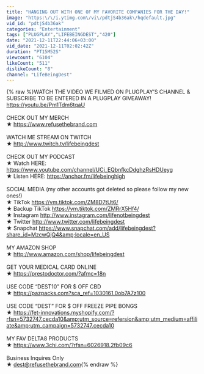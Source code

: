 ```yaml
---
title: "HANGING OUT WITH ONE OF MY FAVORITE COMPANIES FOR THE DAY!"
image: "https:\/\/i.ytimg.com\/vi\/pdtjS4b36ak\/hqdefault.jpg"
vid_id: "pdtjS4b36ak"
categories: "Entertainment"
tags: ["PLUGPLAY","LIFEBEINGDEST","420"]
date: "2021-12-11T22:44:06+03:00"
vid_date: "2021-12-11T02:02:42Z"
duration: "PT15M52S"
viewcount: "6104"
likeCount: "511"
dislikeCount: "8"
channel: "LifeBeingDest"
---
```

{% raw %}WATCH THE VIDEO WE FILMED ON PLUGPLAY’S CHANNEL &amp; SUBSCRIBE TO BE ENTERED IN A PLUGPLAY GIVEAWAY!<br /><a rel="nofollow" target="blank" href="https://youtu.be/Pm1Tdm6tqaU">https://youtu.be/Pm1Tdm6tqaU</a><br /><br />CHECK OUT MY MERCH <br />★ <a rel="nofollow" target="blank" href="https://www.refusethebrand.com">https://www.refusethebrand.com</a><br /><br />WATCH ME STREAM ON TWITCH <br />★ <a rel="nofollow" target="blank" href="http://www.twitch.tv/lifebeingdest">http://www.twitch.tv/lifebeingdest</a><br /><br />CHECK OUT MY PODCAST <br />★ Watch HERE: <a rel="nofollow" target="blank" href="https://www.youtube.com/channel/UCj_EQbnfkcDdghzRsHDUeyg">https://www.youtube.com/channel/UCj_EQbnfkcDdghzRsHDUeyg</a><br />★ Listen HERE: <a rel="nofollow" target="blank" href="https://anchor.fm/lifebeinghigh">https://anchor.fm/lifebeinghigh</a><br /><br />SOCIAL MEDIA (my other accounts got deleted so please follow my new ones!)<br />★ TikTok <a rel="nofollow" target="blank" href="https://vm.tiktok.com/ZM8D7tUt6/">https://vm.tiktok.com/ZM8D7tUt6/</a><br />★ Backup TikTok <a rel="nofollow" target="blank" href="https://vm.tiktok.com/ZMRrX5Hf4/">https://vm.tiktok.com/ZMRrX5Hf4/</a><br />★ Instagram <a rel="nofollow" target="blank" href="http://www.instagram.com/lifenotbeingdest">http://www.instagram.com/lifenotbeingdest</a><br />★ Twitter <a rel="nofollow" target="blank" href="http://www.twitter.com/lifebeingdest">http://www.twitter.com/lifebeingdest</a><br />★ Snapchat <a rel="nofollow" target="blank" href="https://www.snapchat.com/add/lifebeingdest?share_id=MzcwQjQ4&amp;locale=en_US">https://www.snapchat.com/add/lifebeingdest?share_id=MzcwQjQ4&amp;locale=en_US</a><br /><br />MY AMAZON SHOP<br />★ <a rel="nofollow" target="blank" href="http://www.amazon.com/shop/lifebeingdest">http://www.amazon.com/shop/lifebeingdest</a><br /><br />GET YOUR MEDICAL CARD ONLINE<br />★ <a rel="nofollow" target="blank" href="https://prestodoctor.com/?afmc=18n">https://prestodoctor.com/?afmc=18n</a><br /><br />USE CODE “DEST10” FOR $ OFF CBD<br />★ <a rel="nofollow" target="blank" href="https://pazpacks.com?sca_ref=1030161.0ob7A7z100">https://pazpacks.com?sca_ref=1030161.0ob7A7z100</a><br /><br />USE CODE “DEST” FOR $ OFF FREEZE PIPE BONGS<br />★ <a rel="nofollow" target="blank" href="https://fet-innovations.myshopify.com/?rfsn=5732747.cecda10&amp;utm_source=refersion&amp;utm_medium=affiliate&amp;utm_campaign=5732747.cecda10">https://fet-innovations.myshopify.com/?rfsn=5732747.cecda10&amp;utm_source=refersion&amp;utm_medium=affiliate&amp;utm_campaign=5732747.cecda10</a><br /><br />MY FAV DELTA8 PRODUCTS<br />★ <a rel="nofollow" target="blank" href="https://www.3chi.com/?rfsn=6026918.2fb09c6">https://www.3chi.com/?rfsn=6026918.2fb09c6</a><br /><br />Business Inquires Only<br />★ dest@refusethebrand.com{% endraw %}

